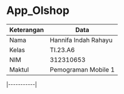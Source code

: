 # App_Olshop
| Keterangan | Data |
| ------ | ----- |
|  Nama  | Hannifa Indah Rahayu  |
|  Kelas  | TI.23.A6  |
|  NIM    | 312310653 |
|  Maktul | Pemograman Mobile 1  |




















|-----------|

